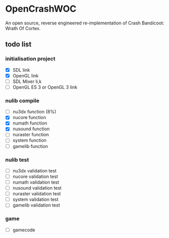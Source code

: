 # OpenCrashWOC
An open source, reverse engineered re-implementation of Crash Bandicoot: Wrath Of Cortex.

## todo list

### initialisation project
- [x] SDL link
- [x] OpenGL link
- [ ] SDL Mixer li,k
- [ ] OpenGL ES 3 or OpenGL 3 link

### nulib compile
- [ ] nu3dx function (8%)
- [x] nucore function 
- [x] numath function 
- [x] nusound function 
- [ ] nuraster function 
- [ ] system function 
- [ ] gamelib function 

### nulib test
- [ ] nu3dx validation test
- [ ] nucore validation test 
- [ ] numath validation test 
- [ ] nusound validation test 
- [ ] nuraster validation test 
- [ ] system validation test 
- [ ] gamelib validation test 

### game
- [ ] gamecode
